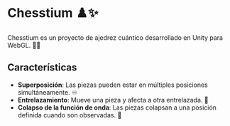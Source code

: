 # Chesstium ♟️✨

Chesstium es un proyecto de ajedrez cuántico desarrollado en Unity para WebGL. 🎲🔮

## Características

- **Superposición**: Las piezas pueden estar en múltiples posiciones simultáneamente. ♾️
- **Entrelazamiento**: Mueve una pieza y afecta a otra entrelazada. 🔗
- **Colapso de la función de onda**: Las piezas colapsan a una posición definida cuando son observadas. 👀
